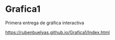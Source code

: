 # Grafica1
Primera entrega de gráfica interactiva

https://rubenbuelvas.github.io/Grafica1/Index.html
